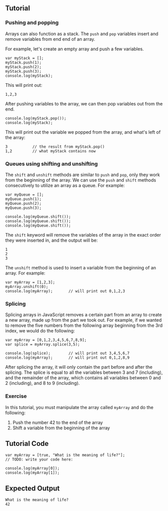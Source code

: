 Tutorial
--------

### Pushing and popping

Arrays can also function as a stack. The `push` and `pop` variables insert and remove variables from end end of an array.

For example, let's create an empty array and push a few variables.

	var myStack = [];
	myStack.push(1);
	myStack.push(2);
	myStack.push(3);
	console.log(myStack);

This will print out:

	1,2,3

After pushing variables to the array, we can then pop variables out from the end.

	console.log(myStack.pop());
	console.log(myStack);

This will print out the variable we popped from the array, and what's left of the array:

	3           // the result from myStack.pop()
	1,2         // what myStack contains now

### Queues using shifting and unshifting

The `shift` and `unshift` methods are similar to `push` and `pop`, only they work from the beginning of the array. We can use the `push` and `shift` methods consecutively to utilize an array as a queue. For example:

	var myQueue = [];
	myQueue.push(1);
	myQueue.push(2);
	myQueue.push(3);

	console.log(myQueue.shift());
	console.log(myQueue.shift());
	console.log(myQueue.shift());

The `shift` keyword will remove the variables of the array in the exact order they were inserted in, and the output will be:

	1
	2
	3

The `unshift` method is used to insert a variable from the beginning of an array. For example:

	var myArray = [1,2,3];
	myArray.unshift(0);
	console.log(myArray);       // will print out 0,1,2,3

### Splicing

Splicing arrays in JavaScript removes a certain part from an array to create a new array, made up from the part we took out. For example, if we wanted to remove the five numbers from the following array beginning from the 3rd index, we would do the following:

	var myArray = [0,1,2,3,4,5,6,7,8,9];
	var splice = myArray.splice(3,5);

	console.log(splice);        // will print out 3,4,5,6,7
	console.log(myArray);       // will print out 0,1,2,8,9

After splicing the array, it will only contain the part before and after the splicing. The splice is equal to all the variables between 3 and 7 (including), and the remainder of the array, which contains all variables between 0 and 2 (including), and 8 to 9 (including).

### Exercise

In this tutorial, you must manipulate the array called `myArray` and do the following:

1. Push the number 42 to the end of the array
2. Shift a variable from the beginning of the array

Tutorial Code
-------------

	var myArray = [true, "What is the meaning of life?"];
	// TODO: write your code here:
	
	console.log(myArray[0]);
	console.log(myArray[1]);

Expected Output
---------------

	What is the meaning of life?
	42

